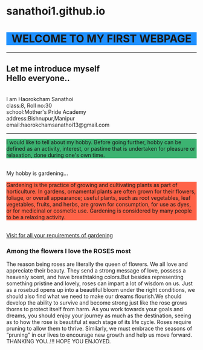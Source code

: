 # sanathoi1.github.io
<html>
<center><h1 style="background-color:DodgerBlue;">WELCOME TO MY FIRST WEBPAGE</H1>
  </center>
  <hr>
<h2>Let me introduce myself<br>
  Hello everyone..</h2><br>
I am Haorokcham Sanathoi<br>
class:8, Roll no:30<br>
school:Mother's Pride Academy<br>
address:Bishnupur,Manipur<br>
email:haorokchamsanathoi13@gmail.com<br>
  <hr>
<p style="background-color:MediumSeaGreen;"> I would like to tell about my hobby. Before going further, hobby can be defined as an activity, interest, or pastime that is undertaken for pleasure or relaxation, done during one's own time.</p>
    <br>
My hobby is gardening...
    <br>
<p style="background-color:Tomato;"> Gardening is the practice of growing and cultivating plants as part of horticulture. In gardens, ornamental plants are often grown for their flowers, foliage, or overall appearance; useful plants, such as root vegetables, leaf vegetables, fruits, and herbs, are grown for consumption, for use as dyes, or for medicinal or cosmetic use. Gardening is considered by many people to be a relaxing activity.</p>
    <br>
    <a href="https://www.countryliving.com/gardening/">Visit for all your requirements of gardening</a><br>
  <h3>Among the flowers I love the ROSES most</h3>
The reason being roses are literally the queen of flowers. We all love and appreciate their beauty. They send a strong message of love, possess a heavenly scent, and have breathtaking colors.But besides representing something pristine and lovely, roses can impart a lot of wisdom on us. Just as a rosebud opens up into a beautiful bloom under the right conditions, we should also find what we need to make our dreams flourish.We should develop the ability to survive and become strong just like the rose grows thorns to protect itself from harm. As you work towards your goals and dreams, you should enjoy your journey as much as the destination, seeing as to how the rose is beautiful at each stage of its life cycle. Roses require pruning to allow them to thrive. Similarly, we must embrace the seasons of “pruning” in our lives to encourage new growth and help us move forward.
THANKING YOU..!!! HOPE YOU ENJOYED.
</html>
